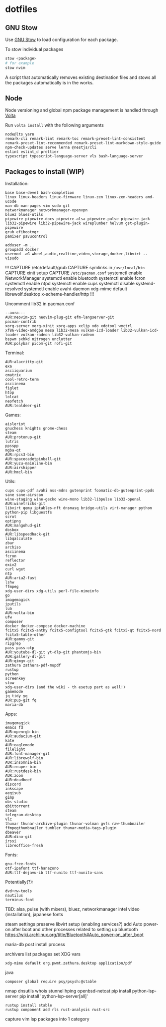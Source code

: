 # dotfiles

## GNU Stow

Use [GNU Stow](https://www.gnu.org/software/stow/) to load configuration for
each package.

To stow individual packages
```bash
stow <package>
# for example
stow nvim
```

A script that automatically removes existing destination files and stows all
the packages automatically is in the works.

## Node

Node versioning and global npm package management is handled through
[Volta](https://volta.sh/)  

Run `volta install` with the following arguments

```
node@lts yarn
remark-cli remark-lint remark-toc remark-preset-lint-consistent remark-preset-lint-recommended remark-preset-lint-markdown-style-guide
npm-check-updates serve lerna @nestjs/cli
eslint eslint_d prettier
typescript typescript-language-server vls bash-language-server
```

## Packages to install (WIP)

Installation:
```
base base-devel bash-completion
linux linux-headers linux-firmware linux-zen linux-zen-headers amd-ucode 
man-db man-pages vim sudo git
networkmanager networkmanager-openvpn
bluez bluez-utils
pipewire pipewire-docs pipewire-alsa pipewire-pulse pipewire-jack lib32-pipewire lib32-pipewire-jack wireplumber helvum gst-plugin-pipewire
grub efibootmgr
pamixer pavucontrol
```

```
adduser -m ..
groupadd docker
usermod -aG wheel,audio,realtime,video,storage,docker,libvirt ..
visudo
```

!!!
CAPTURE /etc/default/grub
CAPTURE symlinks in `/usr/local/bin`
CAPTURE xinit setup
CAPTURE `/etc/pacman.conf`
systemctl enable NetworkManager
systemctl enable bluetooth
systemctl enable fcron
systemctl enable ntpd
systemctl enable cups
systemctl disable systemd-resolved
systemctl enable avahi-daemon
xdg-mime default librewolf.desktop x-scheme-handler/http
!!!


Uncomment lib32 in pacman.conf

```
--aura---
AUR:neovim-git neovim-plug-git efm-langserver-git
pacman-contrib
xorg-server xorg-xinit xorg-apps xclip xdo xdotool wmctrl
xf86-video-amdgpu mesa lib32-mesa vulkan-icd-loader lib32-vulkan-icd-loader vulkan-radeon lib32-vulkan-radeon
bspwm sxhkd nitrogen unclutter
AUR:polybar picom-git rofi-git
```

Terminal:
```
AUR:alacritty-git
exa
asciiquarium
cmatrix
cool-retro-term
asciinema
figlet
htop
lolcat
neofetch
AUR:tealdeer-git
```

Games:
```
aisleriot
gnuchess knights gnome-chess
steam
AUR:protonup-git
lutris
ppsspp
mgba-qt
AUR:rpcs3-bin
AUR:spacecadetpinball-git
AUR:yuzu-mainline-bin
AUR:airshipper
AUR:hmcl-bin
```

Utils:
```
cups cups-pdf avahi nss-mdns gutenprint foomatic-db-gutenprint-ppds
sane sane-airscan
wine-staging wine-gecko wine-mono lib32-libpulse lib32-openal
AUR:winetricks-git
libvirt qemu iptables-nft dnsmasq bridge-utils virt-manager python python-pip libguestfs
scrot
optipng
AUR:mangohud-git
dosbox
AUR:libspeedhack-git
libqalculate
zbar
archiso
asciinema
fcron
reflector
exiv2
curl wget
ntp
AUR:aria2-fast
lshw
ffmpeg
xdg-user-dirs xdg-utils perl-file-mimeinfo
go
imagemagick
iputils
lua
AUR:volta-bin
ufw
composer
docker docker-compose docker-machine
fcitx5 fcitx5-anthy fcitx5-configtool fcitx5-gtk fcitx5-qt fcitx5-nord fcitx5-table-other
AUR:gammy-git
ripgrep
pass pass-otp
AUR:youtube-dl-git yt-dlp-git phantomjs-bin
AUR:gallery-dl-git
AUR:qimgv-git
zathura zathura-pdf-mupdf
rustup
python
screenkey
stow
xdg-user-dirs (and the wiki - th esetup part as well!)
gamemode
jq tidy yq
AUR:pup-git fq
maria-db
```

Apps:
```
imagemagick
emacs fd
AUR:openrgb-bin
AUR:audacium-git
kate
AUR:eaglemode
filelight
AUR:font-manager-git
AUR:librewolf-bin
AUR:insomnia-bin
AUR:reaper-bin
AUR:rustdesk-bin
AUR:zoom
AUR:deadbeef
discord
inkscape
aegisub
gimp
obs-studio
qbittorrent
steam
telegram-desktop
vlc
thunar thunar-archive-plugin thunar-volman gvfs raw-thumbnailer ffmpegthumbnailer tumbler thunar-media-tags-plugin
dbeaver
AUR:dino-git
irssi
libreoffice-fresh
```

Fonts:
```
gnu-free-fonts
otf-ipafont ttf-hanazono
AUR:ttf-dejavu-ib ttf-nunito ttf-nunito-sans
```

Potentially(?):
```
dvd+rw-tools
nautilus
terminus-font
```

TBD: alsa, pulse (with mixers), bluez, networkmanager
intel video (installation), japanese fonts

steam settings preserve
libvirt setup (enabling services?)
add Auto power-on after boot and other processes related to setting up bluetooth
https://wiki.archlinux.org/title/Bluetooth#Auto_power-on_after_boot

maria-db post install process

archivers list packages
set XDG vars

```
xdg-mime default org.pwmt.zathura.desktop application/pdf
```
java


```
composer global require psy/psysh:@stable
```

nmap dnsutils whois stunnel hping openbsd-netcat
pip install python-lsp-server
pip install 'python-lsp-server[all]'

```
rustup install stable
rustup component add rls rust-analysis rust-src
```

capture vim lsp packages into 1 category

